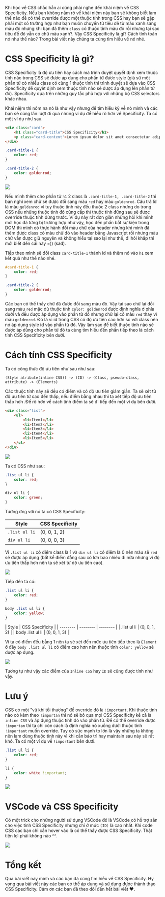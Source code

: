 Khi học về CSS chắc hẳn ai cũng phải nghe đến khái niệm về CSS Specificity. Nếu bạn không nắm rõ về khái niệm này bạn sẽ không biết làm thế nào để có thể override được một thuộc tính trong CSS hay bạn sẽ gặp phải một số trường hợp như bạn muốn chuyển từ tiều đề từ màu xanh sang màu đỏ nhưng khi bạn đã thêm `class` có thuộc tính màu đỏ rồi nhưng tại sao tiêu đề đó vẫn có chữ màu xanh?. Vậy CSS Specificity là gì? Cách tính toán nó như thế nào? Trong bài viết này chúng ta cùng tìm hiểu về nó nhé.

# CSS Specificity là gì?

CSS Specificity là độ ưu tiên hay cách mà trình duyệt quyết định xem thuộc tính nào trong CSS sẽ được áp dụng cho phần tử được style (giả sử một phần tử có nhiều class có cùng 1 thuộc tính thì trình duyệt sẽ dựa vào CSS Specificity để quyết định xem thuộc tính nào sẽ được áp dụng lên phần tử đó). Specificity dựa trên những quy tắc phù hợp với những bộ CSS selectors khác nhau.

Khái niệm thì nôm na nó là như vậy nhưng để tìm hiểu kỹ về nó mình và các bạn sẽ cùng lần lượt đi qua nhũng ví dụ để hiểu rõ hơn về Specificity. Ta có một ví dụ như sau.

```HTML
<div class="card">
    <h1 class="card-title">CSS Specificity</h1>
    <p class="card-content">Lorem ipsum dolor sit amet consectetur adipisicing elit. Reiciendis recusandae quaerat asperiores minima laborum tempore omnis necessitatibus, labore eum natus!</p>
</div>
```

```CSS
.card-title-1 {
    color: red;
}

.card-title-2 {
    color: goldenrod;
}
```

![](https://images.viblo.asia/7ccb6e3b-15dd-4203-b525-f84d236b9b6c.png)

Nếu mình thêm cho phần tử `h1` 2 class là `.card-title-1, .card-title-2` thì bạn nghĩ xem chữ sẽ được đổi sang màu `red` hay màu `goldenrod`. Câu trả lời là màu `goldenrod` vì tuy thuộc tính này đều thuộc 2 class nhưng do trong CSS nếu những thuộc tính đó cùng cấp thì thuộc tính đứng sau sẽ được override thuộc tính đứng trước. Ví dụ này rất đơn giản những hồi khi mình mới học đã từng bị trường hợp như vậy, học đến phần bắt sự kiện trong DOM thì mình có thực hành đổi màu chữ của header nhưng khi minh đã thêm được class có màu chữ đó vào header bằng Javascript rồi nhưng màu chữ vẫn được giữ nguyên và không hiểu tại sao lại như thế, đi hỏi khắp thì mới biết đến cái này =)) (sad).

Tiếp theo mình sẽ đổi class `card-title-1` thành id và thêm nó vào `h1` xem kết quả như thế nào nhé.

```CSS
#card-title-1 {
    color: red;
}

.card-title-2 {
    color: goldenrod;
}
```

Các bạn có thể thấy chữ đã được đổi sang màu đỏ. Vậy tại sao chữ lại đổi sang màu `red` mặc dù thuộc tính `color: goldenrod` được định nghĩa ở phía dưới và đều được áp dụng vào phần tử đó nhưng chữ lại có màu `red` thay vì màu `goldenrod`. Đó là vì id trong CSS có độ ưu tiên cao hơn so với class nên nó áp dụng style id vào phần tử đó. Vậy làm sao để biết thuộc tính nào sẽ được áp dùng cho phần tử đó ta cùng tìm hiểu đến phần tiếp theo là cách tính CSS Specificity bên dưới.

# Cách tính CSS Specificity

Ta có công thức độ ưu tiên như sau như sau:
```
(Style atribute(inline CSS)) -> (ID) -> (Class, pseudo-class, attribute) -> (Elements)
```

Các thuộc tính này sẽ đều có điểm và có độ ưu tiên giảm giần. Ta sẽ xét từ độ ưu tiên từ cao đến thấp, nếu điểm bằng nhau thì ta xét tiếp độ ưu tiên thấp hơn .Để rõ hơn về cách tính điểm ta sẽ đi tiếp đến một ví dụ bên dưới.

```HTML
<div class="list">
    <ul>
        <li>Item1</li>
        <li>Item2</li>
        <li>Item3</li>
        <li>Item4</li>
        <li>Item5</li>
    </ul>
</div>
```

![](https://images.viblo.asia/a9711497-784f-4e68-b64d-bbe8c64773b0.png)

Ta có CSS như sau:
```CSS
.list ul li {
    color: red;
}

div ul li {
    color: green;
}
```

Tương ứng với nó ta có CSS Specificity:

| Style | CSS Specificity |
| -------- | -------- |
| `.list ul li`     | (0, 0, 1, 2)     |
| `div ul li`     |  (0, 0, 0, 3)     |

Vì `.list ul li` có điểm class là 1 và  `div ul li`  có điểm là 0 nên màu sẽ `red` sẽ được áp dụng (bất kể điểm đằng sau có lơn bao nhiêu đi nữa nhưng vì độ ưu tiên thấp hơn nên ta sẽ xét từ dộ ưu tiên cao).

![](https://images.viblo.asia/e41a8f4f-2aad-403d-aaba-ee46dc9f0d3d.png)

Tiếp đến ta có:

```CSS
.list ul li {
    color: red;
}

body .list ul li {
    color: yellow;
}
```

| Style |  CSS Specificity |
| -------- | -------- | -------- |
| .list ul li     | (0, 0, 1, 2)     |
| body .list ul li     | (0, 0, 1, 3)     |

Vì ta có điểm đều bằng 1 nên ta sẽ xét đến mức ưu tiên tiếp theo là `Element` ở đây `body .list ul li` có điểm cao hơn nên thuộc tính `color: yellow` sẽ được áp dụng.

![](https://images.viblo.asia/924b6e2e-362a-4d81-92b2-97759cbd1028.png)

Tương tự như vậy các điểm của `Inline CSS` hay `ID` sẽ cũng được tính như vậy.

# Lưu ý

CSS có một "vũ khí tối thượng" để override đó là `!important`. Khi thuộc tính nào có kèm theo `!importan` thì nó sẽ bỏ qua mọi CSS Specificity kể cả là `inline CSS` và áp dụng thuộc tính đó vào phần tử. Để có thể override được `!importan` thì ta chỉ còn cách là định nghĩa nó xuống dưới thuộc tính `!important` muốn override. Tuy có sức mạnh to lớn là vậy những ta không nên lạm dùng thuộc tính này vì khi cần bảo trì hay maintain sau này sẽ rất khó. Ta có một ví dụ về `!important` bên dưới.

```CSS
.list ul li {
    color: red;
}

li {
    color: white !important;
}
```

![](https://images.viblo.asia/5d5fdb45-c890-4737-9458-9ad3fea2ffaf.png)

# VSCode và CSS Specificity

Có một trick cho những người sử dụng VSCode đó là VSCode có hỗ trợ sẵn cho việc tính  CSS Specificity nhưng chỉ ở mức `(ID)` là cao nhất. Khi code CSS các bạn chỉ cần hover vào là có thể thấy được CSS Specificity. Thật tiện lợi phải không nào ^^.

![](https://images.viblo.asia/f28bfc4a-c790-43bf-ba2f-25f3cd1a3b83.png)

# Tổng kết

Qua bài viết này mình và các bạn đã cùng tìm hiểu về CSS Specificity. Hy vọng qua bài viết này các bạn có thể áp dụng và sử dụng được thành thạo CSS Specificity. Cảm ơn các bạn đã theo dõi đến hết bài viết ❤️.